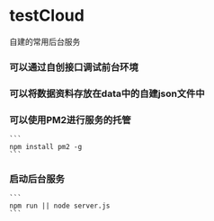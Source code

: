 # testCloud
自建的常用后台服务

### 可以通过自创接口调试前台环境

### 可以将数据资料存放在data中的自建json文件中

### 可以使用PM2进行服务的托管
    ```
    npm install pm2 -g
    ```

### 启动后台服务
    ```
    npm run || node server.js
    ```